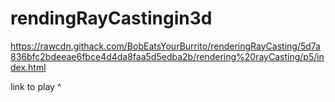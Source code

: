 # rendingRayCastingin3d

https://rawcdn.githack.com/BobEatsYourBurrito/renderingRayCasting/5d7a836bfc2bdeeae6fbce4d4da8faa5d5edba2b/rendering%20rayCasting/p5/index.html

link to play ^
